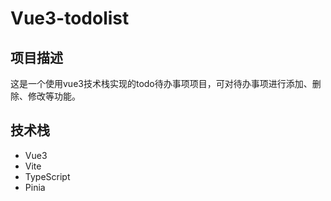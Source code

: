 # Vue3-todolist

## 项目描述

这是一个使用vue3技术栈实现的todo待办事项项目，可对待办事项进行添加、删除、修改等功能。

## 技术栈

* Vue3
* Vite
* TypeScript
* Pinia

